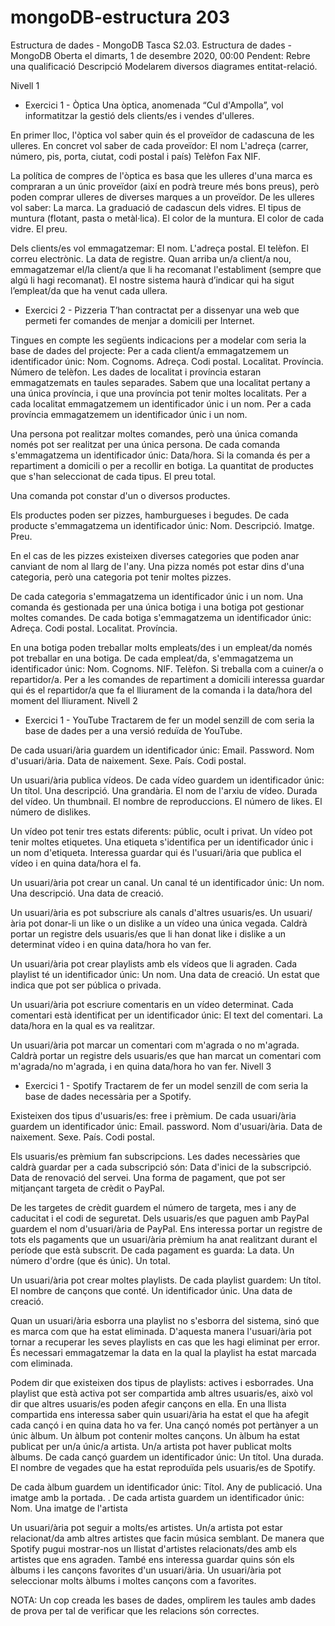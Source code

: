 # mongoDB-estructura 203
Estructura de dades - MongoDB
Tasca S2.03. Estructura de dades - MongoDB
Oberta el dimarts, 1 de desembre 2020, 00:00
Pendent: Rebre una qualificació
Descripció
Modelarem diversos diagrames entitat-relació.

Nivell 1
- Exercici 1 - Òptica
Una òptica, anomenada “Cul d'Ampolla”, vol informatitzar la gestió dels clients/es i vendes d'ulleres.

En primer lloc, l'òptica vol saber quin és el proveïdor de cadascuna de les ulleres. En concret vol saber de cada proveïdor:
El nom
L'adreça (carrer, número, pis, porta, ciutat, codi postal i país)
Telèfon
Fax
NIF.

La política de compres de l'òptica es basa que les ulleres d'una marca es compraran a un únic proveïdor (així en podrà treure més bons preus), però poden comprar ulleres de diverses marques a un proveïdor. De les ulleres vol saber:
La marca.
La graduació de cadascun dels vidres.
El tipus de muntura (flotant, pasta o metàl·lica).
El color de la muntura.
El color de cada vidre.
El preu.

Dels clients/es vol emmagatzemar:
El nom.
L'adreça postal.
El telèfon.
El correu electrònic.
La data de registre.
Quan arriba un/a client/a nou, emmagatzemar el/la client/a que li ha recomanat l'establiment (sempre que algú li hagi recomanat).
El nostre sistema haurà d’indicar qui ha sigut l’empleat/da que ha venut cada ullera.
- Exercici 2 - Pizzeria
T’han contractat per a dissenyar una web que permeti fer comandes de menjar a domicili per Internet.

Tingues en compte les següents indicacions per a modelar com seria la base de dades del projecte:
Per a cada client/a emmagatzemem un identificador únic:
Nom.
Cognoms.
Adreça.
Codi postal.
Localitat.
Província.
Número de telèfon.
Les dades de localitat i província estaran emmagatzemats en taules separades. Sabem que una localitat pertany a una única província, i que una província pot tenir moltes localitats. Per a cada localitat emmagatzemem un identificador únic i un nom. Per a cada província emmagatzemem un identificador únic i un nom.

Una persona pot realitzar moltes comandes, però una única comanda només pot ser realitzat per una única persona. De cada comanda s'emmagatzema un identificador únic:
Data/hora.
Si la comanda és per a repartiment a domicili o per a recollir en botiga.
La quantitat de productes que s'han seleccionat de cada tipus.
El preu total.

Una comanda pot constar d'un o diversos productes.


Els productes poden ser pizzes, hamburgueses i begudes. De cada producte s'emmagatzema un identificador únic:
Nom.
Descripció.
Imatge.
Preu.

En el cas de les pizzes existeixen diverses categories que poden anar canviant de nom al llarg de l'any. Una pizza només pot estar dins d'una categoria, però una categoria pot tenir moltes pizzes.


De cada categoria s'emmagatzema un identificador únic i un nom. Una comanda és gestionada per una única botiga i una botiga pot gestionar moltes comandes. De cada botiga s'emmagatzema un identificador únic:
Adreça.
Codi postal.
Localitat.
Província.


En una botiga poden treballar molts empleats/des i un empleat/da només pot treballar en una botiga. De cada empleat/da, s'emmagatzema un identificador únic:
Nom.
Cognoms.
NIF.
Telèfon.
Si treballa com a cuiner/a o repartidor/a. Per a les comandes de repartiment a domicili interessa guardar qui és el repartidor/a que fa el lliurament de la comanda i la data/hora del moment del lliurament.
Nivell 2
- Exercici 1 - YouTube
Tractarem de fer un model senzill de com seria la base de dades per a una versió reduïda de YouTube.

De cada usuari/ària guardem un identificador únic:
Email.
Password.
Nom d'usuari/ària.
Data de naixement.
Sexe.
País.
Codi postal.


Un usuari/ària publica vídeos. De cada vídeo guardem un identificador únic:
Un títol.
Una descripció.
Una grandària.
El nom de l'arxiu de vídeo.
Durada del vídeo.
Un thumbnail.
El nombre de reproduccions.
El número de likes.
El número de dislikes.

Un vídeo pot tenir tres estats diferents: públic, ocult i privat. Un vídeo pot tenir moltes etiquetes. Una etiqueta s'identifica per un identificador únic i un nom d'etiqueta. Interessa guardar qui és l'usuari/ària que publica el vídeo i en quina data/hora el fa.


Un usuari/ària pot crear un canal. Un canal té un identificador únic:
Un nom.
Una descripció.
Una data de creació.


Un usuari/ària es pot subscriure als canals d'altres usuaris/es. Un usuari/ària pot donar-li un like o un dislike a un vídeo una única vegada. Caldrà portar un registre dels usuaris/es que li han donat like i dislike a un determinat vídeo i en quina data/hora ho van fer.


Un usuari/ària pot crear playlists amb els vídeos que li agraden. Cada playlist té un identificador únic:
Un nom.
Una data de creació.
Un estat que indica que pot ser pública o privada.


Un usuari/ària pot escriure comentaris en un vídeo determinat. Cada comentari està identificat per un identificador únic:
El text del comentari.
La data/hora en la qual es va realitzar.


Un usuari/ària pot marcar un comentari com m'agrada o no m'agrada. Caldrà portar un registre dels usuaris/es que han marcat un comentari com m'agrada/no m'agrada, i en quina data/hora ho van fer.
Nivell 3
- Exercici 1 - Spotify
Tractarem de fer un model senzill de com seria la base de dades necessària per a Spotify.

Existeixen dos tipus d'usuaris/es: free i  prèmium. De cada usuari/ària guardem un identificador únic:
Email.
password.
Nom d'usuari/ària.
Data de naixement.
Sexe.
País.
Codi postal.

Els usuaris/es prèmium fan subscripcions. Les dades necessàries que caldrà guardar per a cada subscripció són:
Data d'inici de la subscripció.
Data de renovació del servei.
Una forma de pagament, que pot ser mitjançant targeta de crèdit o PayPal.

De les targetes de crèdit guardem el número de targeta, mes i any de caducitat i el codi de seguretat. Dels usuaris/es que paguen amb PayPal guardem el nom d'usuari/ària de PayPal. Ens interessa portar un registre de tots els pagaments que un usuari/ària prèmium ha anat realitzant durant el període que està subscrit. De cada pagament es guarda:
La data.
Un número d'ordre (que és únic).
Un total.

Un usuari/ària pot crear moltes playlists. De cada playlist guardem:
Un títol.
El nombre de cançons que conté.
Un identificador únic.
Una data de creació.


Quan un usuari/ària esborra una playlist no s'esborra del sistema, sinó que es marca com que ha estat eliminada. D'aquesta manera l'usuari/ària pot tornar a recuperar les seves playlists en cas que les hagi eliminat per error. És necessari emmagatzemar la data en la qual la playlist ha estat marcada com eliminada.

Podem dir que existeixen dos tipus de playlists: actives i esborrades. Una playlist que està activa pot ser compartida amb altres usuaris/es, això vol dir que altres usuaris/es poden afegir cançons en ella. En una llista compartida ens interessa saber quin usuari/ària ha estat el que ha afegit cada cançó i en quina data ho va fer.
Una cançó només pot pertànyer a un únic àlbum. Un àlbum pot contenir moltes cançons. Un àlbum ha estat publicat per un/a únic/a artista. Un/a artista pot haver publicat molts àlbums. De cada cançó guardem un identificador únic:
Un títol.
Una durada.
El nombre de vegades que ha estat reproduïda pels usuaris/es de Spotify.

De cada àlbum guardem un identificador únic:
Títol.
Any de publicació.
Una imatge amb la portada.
.
De cada artista guardem un identificador únic:
Nom.
Una imatge de l'artista


Un usuari/ària pot seguir a molts/es artistes. Un/a artista pot estar relacionat/da amb altres artistes que facin música semblant. De manera que Spotify pugui mostrar-nos un llistat d'artistes relacionats/des amb els artistes que ens agraden. També ens interessa guardar quins són els àlbums i les cançons favorites d'un usuari/ària. Un usuari/ària pot seleccionar molts àlbums i moltes cançons com a favorites.


NOTA: Un cop creada les bases de dades, omplirem les taules amb dades de prova per tal de verificar que les relacions són correctes.
